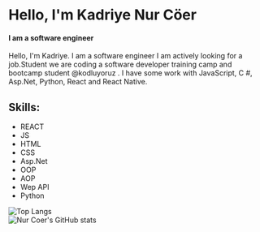 # Hello, I'm Kadriye Nur Cöer
#### I am a software engineer 

Hello, I'm Kadriye. I am a software engineer
I am actively looking for a job.Student we are coding a software developer training camp and bootcamp student @kodluyoruz . I have some work with JavaScript, C #, Asp.Net, Python, React and React Native.

## Skills:  

- REACT 
- JS 
- HTML 
- CSS
- Asp.Net
- OOP
- AOP
- Wep API
- Python



![Top Langs](https://github-readme-stats.vercel.app/api/top-langs/?username=nurcoer&layout=compact)  
![Nur Coer's GitHub stats](https://github-readme-stats.vercel.app/api?username=nurcoer&show_icons=true&theme=tokyonight)


